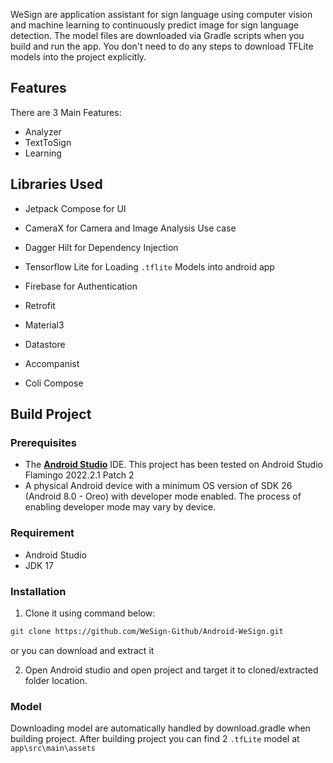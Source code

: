 WeSign are application assistant for sign language using computer vision and machine learning to continuously predict image for sign language detection. 
The model files are downloaded via Gradle scripts when you build and run the app. You don't need to do any steps to download TFLite models into the project explicitly.

## Features

There are 3 Main Features:
- Analyzer
- TextToSign
- Learning


## Libraries Used
- Jetpack Compose for UI
- CameraX for Camera and Image Analysis Use case
- Dagger Hilt for Dependency Injection
- Tensorflow Lite for Loading `.tflite` Models into android app
- Firebase for Authentication

- Retrofit
- Material3
- Datastore
- Accompanist
- Coli Compose

## Build Project

### Prerequisites
- The **[Android Studio](https://developer.android.com/studio/index.html)** IDE. This project has been tested on Android Studio Flamingo 2022.2.1 Patch 2
- A physical Android device with a minimum OS version of SDK 26 (Android 8.0 - Oreo) with developer mode enabled. The process of enabling developer mode may vary by device.

### Requirement
- Android Studio
- JDK 17

### Installation

1. Clone it using command below:
```bash
git clone https://github.com/WeSign-Github/Android-WeSign.git
```
or you can download and extract it

2. Open Android studio and open project and target it to cloned/extracted folder location.

### Model
Downloading model are automatically handled by download.gradle when building project. After building project you can find 2 `.tfLite` model at `app\src\main\assets` 